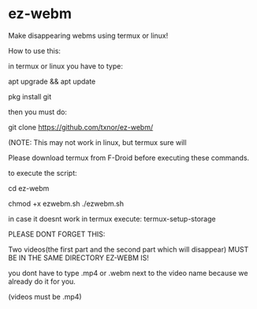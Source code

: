 # ez-webm
Make disappearing webms using termux or linux!

How to use this:

in termux or linux you have to type:

apt upgrade && apt update

pkg install git

then you must do:

git clone https://github.com/txnor/ez-webm/

(NOTE: This may not work in linux, but termux sure will

Please download termux from F-Droid before executing these commands.

to execute the script:

cd ez-webm

chmod +x ezwebm.sh
./ezwebm.sh

in case it doesnt work in termux execute:
termux-setup-storage

PLEASE DONT FORGET THIS:

Two videos(the first part and the second part which will disappear)
MUST BE IN THE SAME DIRECTORY EZ-WEBM IS!

you dont have to type .mp4 or .webm next to the video name because we already do it for you.

(videos must be .mp4)


